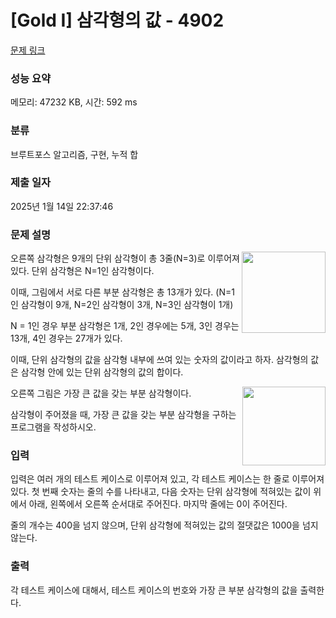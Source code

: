 # [Gold I] 삼각형의 값 - 4902 

[문제 링크](https://www.acmicpc.net/problem/4902) 

### 성능 요약

메모리: 47232 KB, 시간: 592 ms

### 분류

브루트포스 알고리즘, 구현, 누적 합

### 제출 일자

2025년 1월 14일 22:37:46

### 문제 설명

<p><img alt="" src="https://www.acmicpc.net/upload/images/tr.png" style="float:right; height:130px; width:134px">오른쪽 삼각형은 9개의 단위 삼각형이 총 3줄(N=3)로 이루어져 있다. 단위 삼각형은 N=1인 삼각형이다.</p>

<p>이때, 그림에서 서로 다른 부분 삼각형은 총 13개가 있다. (N=1인 삼각형이 9개, N=2인 삼각형이 3개, N=3인 삼각형이 1개)</p>

<p>N = 1인 경우 부분 삼각형은 1개, 2인 경우에는 5개, 3인 경우는 13개, 4인 경우는 27개가 있다.</p>

<p>이때, 단위 삼각형의 값을 삼각형 내부에 쓰여 있는 숫자의 값이라고 하자. 삼각형의 값은 삼각형 안에 있는 단위 삼각형의 값의 합이다.</p>

<p><img alt="" src="https://www.acmicpc.net/upload/images/tr1.png" style="float:right; height:126px; width:133px">오른쪽 그림은 가장 큰 값을 갖는 부분 삼각형이다.</p>

<p>삼각형이 주어졌을 때, 가장 큰 값을 갖는 부분 삼각형을 구하는 프로그램을 작성하시오.</p>

### 입력 

 <p>입력은 여러 개의 테스트 케이스로 이루어져 있고, 각 테스트 케이스는 한 줄로 이루어져 있다. 첫 번째 숫자는 줄의 수를 나타내고, 다음 숫자는 단위 삼각형에 적혀있는 값이 위에서 아래, 왼쪽에서 오른쪽 순서대로 주어진다. 마지막 줄에는 0이 주어진다.</p>

<p>줄의 개수는 400을 넘지 않으며, 단위 삼각형에 적혀있는 값의 절댓값은 1000을 넘지 않는다.</p>

### 출력 

 <p>각 테스트 케이스에 대해서, 테스트 케이스의 번호와 가장 큰 부분 삼각형의 값을 출력한다.</p>

